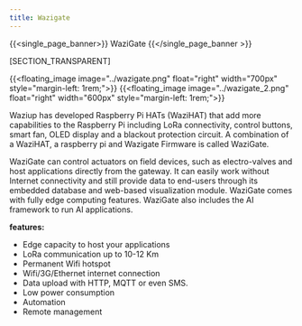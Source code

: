 ```yaml
---
title: Wazigate
---
```

{{<single_page_banner>}}
WaziGate
{{</single_page_banner >}}

[SECTION_TRANSPARENT]


{{<floating_image image="../wazigate.png" float="right" width="700px" style="margin-left: 1rem;">}}
{{<floating_image image="../wazigate_2.png" float="right" width="600px" style="margin-left: 1rem;">}}

Waziup has developed Raspberry Pi HATs (WaziHAT) that add more capabilities to the Raspberry Pi including LoRa connectivity, control buttons, smart fan, OLED display and a blackout protection circuit. A combination of a WaziHAT, a raspberry pi and Wazigate Firmware is called WaziGate.

WaziGate can control actuators on field devices, such as electro-valves and host applications directly from the gateway. It can easily work without Internet connectivity and still provide data to end-users through its embedded database and web-based visualization module. WaziGate comes with fully edge computing features. WaziGate also includes the AI framework to run AI applications. 

**features:**
- Edge capacity to host your applications
- LoRa communication up to 10-12 Km
- Permanent Wifi hotspot
- Wifi/3G/Ethernet internet connection
- Data upload with HTTP, MQTT or even SMS.
- Low power consumption
- Automation
- Remote management
